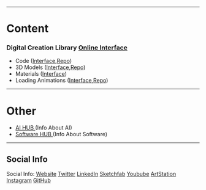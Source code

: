 <hr>

# Content

### Digital Creation Library [Online Interface](https://marcelvanduijndev.github.io/Website/digital_creation_library.html)

* Code ([Interface](https://marcelvanduijndev.github.io/Website/digital_creation_library_code.html),[Repo](https://github.com/MarcelvanDuijnDev/Unity-Presets-Scripts-Tools))
* 3D Models ([Interface](https://marcelvanduijndev.github.io/Website/digital_creation_library_models.html),[Repo](https://github.com/MarcelvanDuijnDev/3DModels))
* Materials ([Interface](https://marcelvanduijndev.github.io/Website/digital_creation_library_materials.html))
* Loading Animations ([Interface](https://marcelvanduijndev.github.io/Website/digital_creation_library_loading_animations.html),[Repo]())

<hr>

# Other

* [AI HUB ](https://github.com/MarcelvanDuijnDev/AI-HUB)(Info About AI)
* [Software HUB ](https://github.com/MarcelvanDuijnDev/Software-HUB)(Info About Software)

<hr>

## Social Info
Social Info: 
[Website](https://marcelvanduijndev.github.io/Website/index.html)
[Twitter](https://twitter.com/MarcelvanDuijn_)
[LinkedIn](https://www.linkedin.com/in/marcel-van-duijn/)
[Sketchfab](https://sketchfab.com/MarcelvanDuijn)
[Youbube](https://www.youtube.com/channel/UCifUu8rDfr-ljsMx8bUVGrg)
[ArtStation](https://www.artstation.com/marcelvanduijn)
[Instagram](https://www.instagram.com/marcelvanduijn_/)
[GitHub](https://github.com/MarcelvanDuijnDev)
